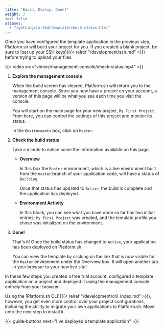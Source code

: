 ```yaml
---
title: "Build, Deploy, Done!"
weight: 3
toc: false
aliases:
  - "/gettingstarted/template/check-status.html"
---
```


Once you have configured the template application in the previous step, Platform.sh will build your project for you. If you created a blank project, be sure to [set up your SSH keys]({{< relref "/development/ssh.md" >}}) before trying to upload your files.

{{< video src="videos/management-console/check-status.mp4" >}}

1. **Explore the management console**

   When the build screen has cleared, Platform.sh will return you to the management console. Since you now have a project on your account, a version of this page will be what you see each time you visit the console.

   You will start on the main page for your new project, `My First Project`. From here, you can control the settings of this project and monitor its status.

   In the `Environments` box, click on `Master`.

2. **Check the build status**

   Take a minute to notice some the information available on this page.

   * **Overview**

      In this box the `Master` environment, which is a live environment built from the `master` branch of your application code, will have a status of `Building`.

      Once that status has updated to `Active`, the build is complete and the application has deployed.

   * **Environment Activity**

      In this block, you can see what you have done so far has two initial entries: `My First Project` was created, and the template profile you chose was initialized on the environment.

3. **Done!**

   That's it! Once the build status has changed to `Active`, your application has been deployed on Platform.sh.

   You can view the template by clicking on the link that is now visible for the `Master` environment under the Overview box. It will open another tab in your browser to your new live site!


In these few steps you created a free trial account, configured a template application on a project and deployed it using the management console entirely from your browser.

Using the [Platform.sh CLI]({{< relref "/development/cli/_index.md" >}}), however, you get even more control over your project configurations, including the ability to migrate your own applications to Platform.sh. Move onto the next step to install it.

{{< guide-buttons next="I've deployed a template application" >}}

